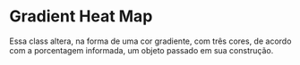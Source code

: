 # Gradient Heat Map
Essa class altera, na forma de uma cor gradiente, com três cores, de acordo com a porcentagem informada, um objeto passado em sua construção.
